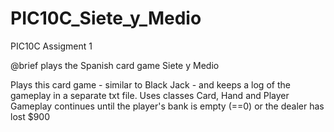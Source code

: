# PIC10C_Siete_y_Medio

PIC10C Assigment 1

@brief plays the Spanish card game Siete y Medio

Plays this card game - similar to Black Jack - and keeps a log of the gameplay in a separate txt file. 
Uses classes Card, Hand and Player
Gameplay continues until the player's bank is empty (==0) or the dealer has lost $900
